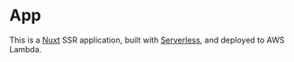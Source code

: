 # App

This is a [Nuxt](https://v2.nuxt.com/) SSR application, built with [Serverless](https://www.serverless.com/), and deployed to AWS Lambda.